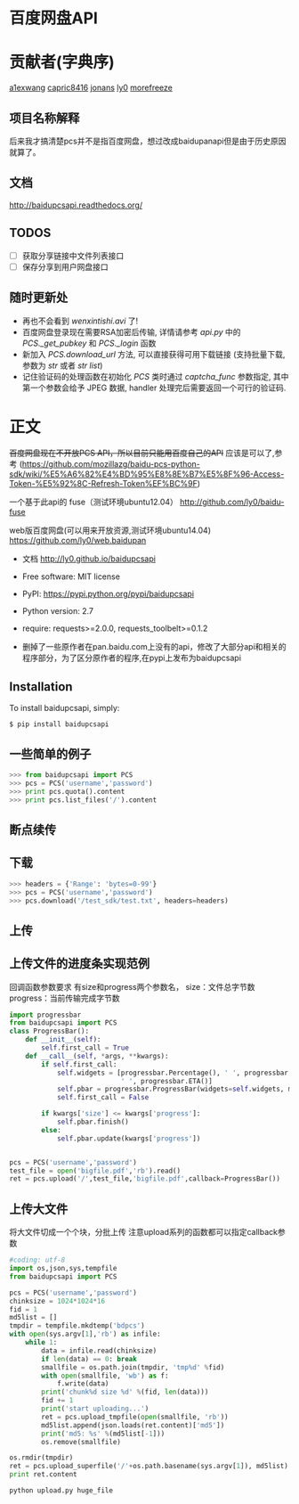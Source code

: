 百度网盘API
====================================

贡献者(字典序)
======
[a1exwang](https://github.com/a1exwang)
[capric8416](https://github.com/a1exwang)
[jonans](https://github.com/jonans)
[ly0](https://github.com/ly0)
[morefreeze](https://github.com/morefreeze)

项目名称解释
-----------
后来我才搞清楚pcs并不是指百度网盘，想过改成baidupanapi但是由于历史原因就算了。

文档
-----------
http://baidupcsapi.readthedocs.org/

TODOS
------
* [ ] 获取分享链接中文件列表接口
* [ ] 保存分享到用户网盘接口

随时更新处
-----------

* 再也不会看到 *wenxintishi.avi* 了!
* 百度网盘登录现在需要RSA加密后传输, 详情请参考 *api.py* 中的 *PCS._get_pubkey* 和 *PCS._login* 函数
* 新加入 *PCS.download_url* 方法, 可以直接获得可用下载链接 (支持批量下载, 参数为 *str* 或者 *str list*)
* 记住验证码的处理函数在初始化 *PCS* 类时通过 *captcha_func* 参数指定, 其中第一个参数会给予 JPEG 数据, handler 处理完后需要返回一个可行的验证码.


正文
======================

~~百度网盘现在不开放PCS API，所以目前只能用百度自己的API~~
应该是可以了,参考 (https://github.com/mozillazg/baidu-pcs-python-sdk/wiki/%E5%A6%82%E4%BD%95%E8%8E%B7%E5%8F%96-Access-Token-%E5%92%8C-Refresh-Token%EF%BC%9F)

一个基于此api的 fuse（测试环境ubuntu12.04）
http://github.com/ly0/baidu-fuse

web版百度网盘(可以用来开放资源,测试环境ubuntu14.04)
https://github.com/ly0/web.baidupan

* 文档 http://ly0.github.io/baidupcsapi
* Free software: MIT license
* PyPI: https://pypi.python.org/pypi/baidupcsapi
* Python version: 2.7
* require: requests>=2.0.0, requests_toolbelt>=0.1.2

* 删掉了一些原作者在pan.baidu.com上没有的api，修改了大部分api和相关的程序部分，为了区分原作者的程序,在pypi上发布为baidupcsapi


Installation
------------

To install baidupcsapi, simply:

```shell
$ pip install baidupcsapi
```

一些简单的例子
-----------
```python
>>> from baidupcsapi import PCS
>>> pcs = PCS('username','password')
>>> print pcs.quota().content
>>> print pcs.list_files('/').content
```

断点续传
-----------

下载
-------


```python
>>> headers = {'Range': 'bytes=0-99'}
>>> pcs = PCS('username','password')
>>> pcs.download('/test_sdk/test.txt', headers=headers)
```

上传
-------

上传文件的进度条实现范例
------

回调函数参数要求 有size和progress两个参数名，
		size：文件总字节数
		progress：当前传输完成字节数
		
```python
import progressbar
from baidupcsapi import PCS
class ProgressBar():
    def __init__(self):
        self.first_call = True
    def __call__(self, *args, **kwargs):
        if self.first_call:
            self.widgets = [progressbar.Percentage(), ' ', progressbar.Bar(marker=progressbar.RotatingMarker('>')),
                            ' ', progressbar.ETA()]
            self.pbar = progressbar.ProgressBar(widgets=self.widgets, maxval=kwargs['size']).start()
            self.first_call = False

        if kwargs['size'] <= kwargs['progress']:
            self.pbar.finish()
        else:
            self.pbar.update(kwargs['progress'])


pcs = PCS('username','password')
test_file = open('bigfile.pdf','rb').read()
ret = pcs.upload('/',test_file,'bigfile.pdf',callback=ProgressBar())
```

上传大文件
------

将大文件切成一个个块，分批上传
注意upload系列的函数都可以指定callback参数

```python
#coding: utf-8
import os,json,sys,tempfile
from baidupcsapi import PCS

pcs = PCS('username','password')
chinksize = 1024*1024*16
fid = 1
md5list = []
tmpdir = tempfile.mkdtemp('bdpcs')
with open(sys.argv[1],'rb') as infile:
    while 1:
        data = infile.read(chinksize)
        if len(data) == 0: break
        smallfile = os.path.join(tmpdir, 'tmp%d' %fid)
        with open(smallfile, 'wb') as f:
            f.write(data)
        print('chunk%d size %d' %(fid, len(data)))
        fid += 1
        print('start uploading...')
        ret = pcs.upload_tmpfile(open(smallfile, 'rb'))
        md5list.append(json.loads(ret.content)['md5'])
        print('md5: %s' %(md5list[-1]))
        os.remove(smallfile)

os.rmdir(tmpdir)
ret = pcs.upload_superfile('/'+os.path.basename(sys.argv[1]), md5list)
print ret.content
```

`python upload.py huge_file`


